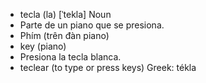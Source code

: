 - tecla (la)	[ˈtekla]	Noun
- Parte de un piano que se presiona.
- Phím (trên đàn piano)
- key (piano)
- Presiona la tecla blanca.
- teclear (to type or press keys)	Greek: tékla